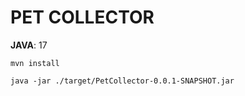 # PET COLLECTOR

**JAVA**: 17

```
mvn install
```

```
java -jar ./target/PetCollector-0.0.1-SNAPSHOT.jar
```

